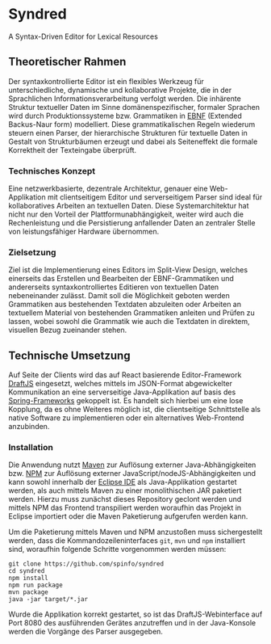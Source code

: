 # Syndred

A Syntax-Driven Editor for Lexical Resources


## Theoretischer Rahmen

Der syntaxkontrollierte Editor ist ein flexibles Werkzeug für unterschiedliche, dynamische und kollaborative Projekte, die in der Sprachlichen Informationsverarbeitung verfolgt werden. Die inhärente Struktur textueller Daten im Sinne domänenspezifischer, formaler Sprachen wird durch Produktionssysteme bzw. Grammatiken in [EBNF](https://en.wikipedia.org/wiki/Extended_Backus-Naur_form) (Extended Backus-Naur form) modelliert. Diese grammatikalischen Regeln wiederum steuern einen Parser, der hierarchische Strukturen für textuelle Daten in Gestalt von Strukturbäumen erzeugt und dabei als Seiteneffekt die formale Korrektheit der Texteingabe überprüft.


### Technisches Konzept

Eine netzwerkbasierte, dezentrale Architektur, genauer eine Web-Applikation mit clientseitigem Editor und serverseitigem Parser sind ideal für kollaboratives Arbeiten an textuellen Daten. Diese Systemarchitektur hat nicht nur den Vorteil der Plattformunabhängigkeit, weiter wird auch die Rechenleistung und die Persistierung anfallender Daten an zentraler Stelle von leistungsfähiger Hardware übernommen.


### Zielsetzung

Ziel ist die Implementierung eines Editors im Split-View Design, welches einerseits das Erstellen und Bearbeiten der EBNF-Grammatiken und andererseits syntaxkontrolliertes Editieren von textuellen Daten nebeneinander zulässt. Damit soll die Möglichkeit geboten werden Grammatiken aus bestehenden Textdaten abzuleiten oder Arbeiten an textuellem Material von bestehenden Grammatiken anleiten und Prüfen zu lassen, wobei sowohl die Grammatik wie auch die Textdaten in direktem, visuellen Bezug zueinander stehen.


## Technische Umsetzung

Auf Seite der Clients wird das auf React basierende Editor-Framework [DraftJS](https://draftjs.org) eingesetzt, welches mittels im JSON-Format abgewickelter Kommunikation an eine serverseitige Java-Applikation auf basis des [Spring-Frameworks](https://spring.io) gekoppelt ist. Es handelt sich hierbei um eine lose Kopplung, da es ohne Weiteres möglich ist, die clientseitige Schnittstelle als native Software zu implementieren oder ein alternatives Web-Frontend anzubinden.


### Installation

Die Anwendung nutzt [Maven](https://maven.apache.org) zur Auflösung externer Java-Abhängigkeiten bzw. [NPM](https://www.npmjs.com) zur Auflösung externer JavaScript/nodeJS-Abhängigkeiten und kann sowohl innerhalb der [Eclipse IDE](https://www.eclipse.org) als Java-Applikation gestartet werden, als auch mittels Maven zu einer monolithischen JAR paketiert werden. Hierzu muss zunächst dieses Repository geclont werden und mittels NPM das Frontend transpiliert werden woraufhin das Projekt in Eclipse importiert oder die Maven Paketierung aufgerufen werden kann.

Um die Paketierung mittels Maven und NPM anzustoßen muss sichergestellt werden, dass die Kommandozeileninterfaces `git`, `mvn` und `npm` installiert sind, woraufhin folgende Schritte vorgenommen werden müssen:

	git clone https://github.com/spinfo/syndred
	cd syndred
	npm install
	npm run package
	mvn package
	java -jar target/*.jar

Wurde die Applikation korrekt gestartet, so ist das DraftJS-Webinterface auf Port 8080 des ausführenden Gerätes anzutreffen und in der Java-Konsole werden die Vorgänge des Parser ausgegeben.
